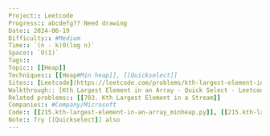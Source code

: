 ```yaml
---
Project:: Leetcode
Progress:: abcdefg?? Need drawing
Date:: 2024-06-19
Difficulty:: #Medium 
Time:: `(n - k)O(log n)`
Space:: `O(1)`
Tags:: 
Topic:: [[Heap]]
Techniques:: [[Heap#Min heap]], [[Quickselect]]
Sites:: [Leetcode](https://leetcode.com/problems/kth-largest-element-in-an-array/description/)
Walkthrough:: [Kth Largest Element in an Array - Quick Select - Leetcode 215 - Python - YouTube](https://www.youtube.com/watch?v=XEmy13g1Qxc)
Related problems:: [[703. Kth Largest Element in a Stream]]
Companies:: #Company/Microsoft
Code:: [[215.kth-largest-element-in-an-array_minheap.py]], [[215.kth-largest-element-in-an-array_heapnlargest.py]]
Note:: Try [[Quickselect]] also
---
```

